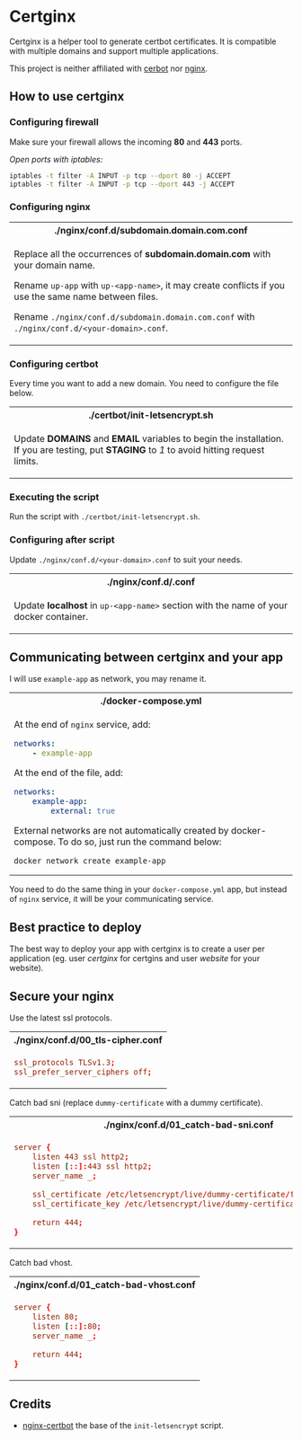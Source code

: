 # Certginx

Certginx is a helper tool to generate certbot certificates. It is compatible with multiple domains and support multiple applications.

This project is neither affiliated with [cerbot](https://github.com/certbot/certbot) nor [nginx](https://github.com/nginx/nginx).

## **How to use certginx**

### **Configuring firewall**

Make sure your firewall allows the incoming **80** and **443** ports.

*Open ports with iptables:*
```sh
iptables -t filter -A INPUT -p tcp --dport 80 -j ACCEPT
iptables -t filter -A INPUT -p tcp --dport 443 -j ACCEPT
```

### **Configuring nginx**

<table><tr><th>
./nginx/conf.d/subdomain.domain.com.conf
</th></tr><tr><td>

Replace all the occurrences of **subdomain.domain.com** with your domain name.

Rename `up-app` with `up-<app-name>`, it may create conflicts if you use the same name between files.

Rename `./nginx/conf.d/subdomain.domain.com.conf` with `./nginx/conf.d/<your-domain>.conf`.

</td></tr></table>

### **Configuring certbot**

Every time you want to add a new domain. You need to configure the file below.

<table><tr><th>
./certbot/init-letsencrypt.sh
</th></tr><tr><td>

Update **DOMAINS** and **EMAIL** variables to begin the installation. If you are testing, put **STAGING** to *1* to avoid hitting request limits.

</td></tr></table>

### **Executing the script**

Run the script with `./certbot/init-letsencrypt.sh`.

### **Configuring after script**

Update `./nginx/conf.d/<your-domain>.conf` to suit your needs.

<table><tr><th>
./nginx/conf.d/<your-domain>.conf
</th></tr><tr><td>

Update **localhost** in `up-<app-name>` section with the name of your docker container.

</td></tr></table>

## **Communicating between certginx and your app**

I will use `example-app` as network, you may rename it.

<table><tr><th>
./docker-compose.yml
</th></tr><tr><td>

At the end of `nginx` service, add:
```yml
networks:
    - example-app
```

At the end of the file, add:
```yml
networks:
    example-app:
        external: true
```

External networks are not automatically created by docker-compose. To do so, just run the command below:
```
docker network create example-app
```

</td></tr></table>

You need to do the same thing in your `docker-compose.yml` app, but instead of `nginx` service, it will be your communicating service.

## **Best practice to deploy**

The best way to deploy your app with certginx is to create a user per application (eg. user *certginx* for certgins and user *website* for your website).

## **Secure your nginx**

Use the latest ssl protocols.

<table><tr><th>
./nginx/conf.d/00_tls-cipher.conf
</th></tr><tr><td>

```conf
ssl_protocols TLSv1.3;
ssl_prefer_server_ciphers off;
```

</td></tr></table>

Catch bad sni (replace `dummy-certificate` with a dummy certificate).

<table><tr><th>
./nginx/conf.d/01_catch-bad-sni.conf
</th></tr><tr><td>

```conf
server {
    listen 443 ssl http2;
    listen [::]:443 ssl http2;
    server_name _;

    ssl_certificate /etc/letsencrypt/live/dummy-certificate/fullchain.pem;
    ssl_certificate_key /etc/letsencrypt/live/dummy-certificate/privkey.pem;

    return 444;
}
```

</td></tr></table>

Catch bad vhost.

<table><tr><th>
./nginx/conf.d/01_catch-bad-vhost.conf
</th></tr><tr><td>

```conf
server {
    listen 80;
    listen [::]:80;
    server_name _;

    return 444;
}
```

</td></tr></table>

## **Credits**

- [nginx-certbot](https://github.com/wmnnd/nginx-certbot) the base of the `init-letsencrypt` script.

